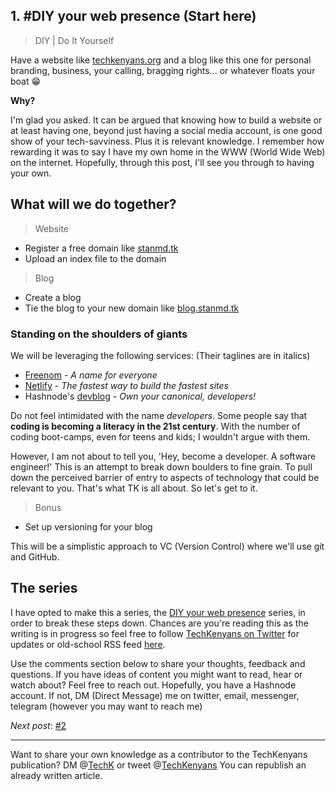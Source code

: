 ## 1. #DIY your web presence (Start here)

> DIY | Do It Yourself

Have a website like [techkenyans.org](https://techkenyans.org/) and a blog like this one for personal branding, business, your calling, bragging rights... or whatever floats your boat 😁

  **Why?**

I'm glad you asked. It can be argued that knowing how to build a website or at least having one, beyond just having a social media account, is one good show of your tech-savviness. Plus it is relevant knowledge. I remember how rewarding it was to say I have my own home in the WWW (World Wide Web) on the internet. Hopefully, through this post, I'll see you through to having your own.

## What will we do together?

> Website

- Register a free domain like [stanmd.tk](https://stanmd.tk/)
- Upload an index file to the domain

> Blog

- Create a blog
- Tie the blog to your new domain like [blog.stanmd.tk](https://blog.stanmd.tk/)

### Standing on the shoulders of giants

We will be leveraging the following services: (Their taglines are in italics)

- [Freenom](https://www.freenom.com/en/index.html?lang=en) - *A name for everyone*
- [Netlify](https://www.netlify.com/) - *The fastest way to build the fastest sites*
- Hashnode's [devblog](https://hashnode.com/devblog) - *Own your canonical, developers!*

Do not feel intimidated with the name *developers*. Some people say that **coding is becoming a literacy in the 21st century**. With the number of coding boot-camps, even for teens and kids; I wouldn't argue with them.

However, I am not about to tell you, 'Hey, become a developer. A software engineer!' This is an attempt to break down boulders to fine grain. To pull down the perceived barrier of entry to aspects of technology that could be relevant to you. That's what TK is all about. So let's get to it.

> Bonus

- Set up versioning for your blog

This will be a simplistic approach to VC (Version Control) where we'll use git and GitHub.

## The series

I have opted to make this a series, the [DIY your web presence](https://hashnode.com/series/diy-your-web-presence-ck7g1z1fe00uands17162bkc4) series, in order to break these steps down. Chances are you're reading this as the writing is in progress so feel free to follow  [TechKenyans on Twitter](https://twitter.com/TechKenyans)  for updates or old-school RSS feed  [here](https://blog.techkenyans.org/rss.xml).

Use the comments section below to share your thoughts, feedback and questions. If you have ideas of content you might want to read, hear or watch about? Feel free to reach out.
Hopefully, you have a Hashnode account. If not, DM (Direct Message) me on twitter, email, messenger, telegram (however you may want to reach me)

_Next post_: [#2](https://blog.techkln.org/the-internet-and-domain-names-or-diy-your-web-presence-2-ck9fla6vi06bdcxs11e0oosfd)

---

Want to share your own knowledge as a contributor to the TechKenyans publication? DM @[TechK](@TechK) or tweet @[TechKenyans](https://twitter.com/TechKenyans) You can republish an already written article.
